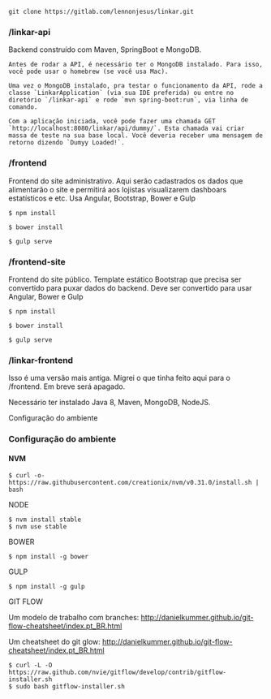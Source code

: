 ```
git clone https://gitlab.com/lennonjesus/linkar.git
```

### /linkar-api
  Backend construído com Maven, SpringBoot e MongoDB.
  ```
  Antes de rodar a API, é necessário ter o MongoDB instalado. Para isso, você pode usar o homebrew (se você usa Mac).

  Uma vez o MongoDB instalado, pra testar o funcionamento da API, rode a classe `LinkarApplication` (via sua IDE preferida) ou entre no diretório `/linkar-api` e rode `mvn spring-boot:run`, via linha de comando.

  Com a aplicação iniciada, você pode fazer uma chamada GET `http://localhost:8080/linkar/api/dummy/`. Esta chamada vai criar massa de teste na sua base local. Você deveria receber uma mensagem de retorno dizendo `Dumyy Loaded!`.
  ```

### /frontend
  Frontend do site administrativo. Aqui serão cadastrados os dados que alimentarão o site e permitirá aos lojistas visualizarem dashboars estatísticos e etc.
  Usa Angular, Bootstrap, Bower e Gulp
  ```
  $ npm install
  ```
  ```
  $ bower install
  ```
  ```
  $ gulp serve
  ```

### /frontend-site
  Frontend do site público. Template estático Bootstrap que precisa ser convertido para puxar dados do backend.
  Deve ser convertido para usar Angular, Bower e Gulp
  ```
  $ npm install
  ```
  ```
  $ bower install
  ```
  ```
  $ gulp serve
  ```

### /linkar-frontend
  Isso é uma versão mais antiga. Migrei o que tinha feito aqui para o /frontend. Em breve será apagado.

Necessário ter instalado Java 8, Maven, MongoDB, NodeJS.

Configuração do ambiente

### Configuração do ambiente

#### NVM
```
$ curl -o- https://raw.githubusercontent.com/creationix/nvm/v0.31.0/install.sh | bash
```

NODE
```
$ nvm install stable
$ nvm use stable
```

BOWER
```
$ npm install -g bower
```

GULP
```
$ npm install -g gulp
```

GIT FLOW

Um modelo de trabalho com branches: http://danielkummer.github.io/git-flow-cheatsheet/index.pt_BR.html

Um cheatsheet do git glow: http://danielkummer.github.io/git-flow-cheatsheet/index.pt_BR.html

```
$ curl -L -O https://raw.github.com/nvie/gitflow/develop/contrib/gitflow-installer.sh
$ sudo bash gitflow-installer.sh
```